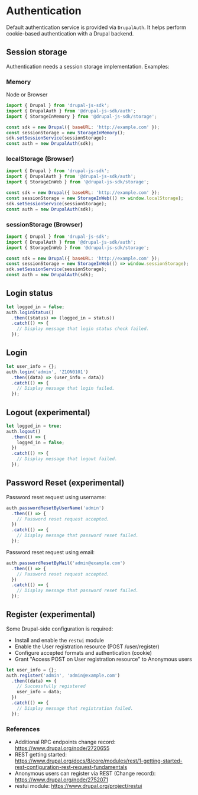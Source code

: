 # Authentication

Default authentication service is provided via `DrupalAuth`. It helps perform cookie-based authentication with a Drupal backend.

## Session storage

Authentication needs a session storage implementation. Examples:

### Memory 

Node or Browser

```js
import { Drupal } from 'drupal-js-sdk';
import { DrupalAuth } from '@drupal-js-sdk/auth';
import { StorageInMemory } from '@drupal-js-sdk/storage';

const sdk = new Drupal({ baseURL: 'http://example.com' });
const sessionStorage = new StorageInMemory();
sdk.setSessionService(sessionStorage);
const auth = new DrupalAuth(sdk);
```

### localStorage (Browser)

```js
import { Drupal } from 'drupal-js-sdk';
import { DrupalAuth } from '@drupal-js-sdk/auth';
import { StorageInWeb } from '@drupal-js-sdk/storage';

const sdk = new Drupal({ baseURL: 'http://example.com' });
const sessionStorage = new StorageInWeb(() => window.localStorage);
sdk.setSessionService(sessionStorage);
const auth = new DrupalAuth(sdk);
```

### sessionStorage (Browser)

```js
import { Drupal } from 'drupal-js-sdk';
import { DrupalAuth } from '@drupal-js-sdk/auth';
import { StorageInWeb } from '@drupal-js-sdk/storage';

const sdk = new Drupal({ baseURL: 'http://example.com' });
const sessionStorage = new StorageInWeb(() => window.sessionStorage);
sdk.setSessionService(sessionStorage);
const auth = new DrupalAuth(sdk);
```

## Login status

```js
let logged_in = false;
auth.loginStatus()
  .then((status) => (logged_in = status))
  .catch(() => {
    // Display message that login status check failed.
  });
```

## Login

```js
let user_info = {};
auth.login('admin', 'Z1ON0101')
  .then((data) => (user_info = data))
  .catch(() => {
    // Display message that login failed.
  });
```

## Logout (experimental)

```js
let logged_in = true;
auth.logout()
  .then(() => {
    logged_in = false;
  })
  .catch(() => {
    // Display message that logout failed.
  });
```

## Password Reset (experimental)

Password reset request using username:

```js
auth.passwordResetByUserName('admin')
  .then(() => {
    // Password reset request accepted.
  })
  .catch(() => {
    // Display message that password reset failed.
  });
```

Password reset request using email:

```js
auth.passwordResetByMail('admin@example.com')
  .then(() => {
    // Password reset request accepted.
  })
  .catch(() => {
    // Display message that password reset failed.
  });
```

## Register (experimental)

Some Drupal-side configuration is required:

- Install and enable the `restui` module
- Enable the User registration resource (POST /user/register)
- Configure accepted formats and authentication (cookie)
- Grant "Access POST on User registration resource" to Anonymous users

```js
let user_info = {};
auth.register('admin', 'admin@example.com')
  .then((data) => {
    // Successfully registered
    user_info = data;
  })
  .catch(() => {
    // Display message that registration failed.
  });
```

### References

- Additional RPC endpoints change record: https://www.drupal.org/node/2720655
- REST getting started: https://www.drupal.org/docs/8/core/modules/rest/1-getting-started-rest-configuration-rest-request-fundamentals
- Anonymous users can register via REST (Change record): https://www.drupal.org/node/2752071
- restui module: https://www.drupal.org/project/restui